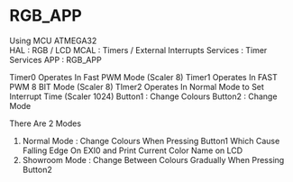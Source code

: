 # RGB_APP
Using MCU ATMEGA32  
HAL : RGB / LCD
MCAL : Timers / External Interrupts 
Services : Timer Services 
APP : RGB_APP

Timer0 Operates In Fast PWM Mode (Scaler 8)
Timer1 Operates In FAST PWM 8 BIT Mode (Scaler 8)
TImer2 Operates In Normal Mode to Set Interrupt Time (Scaler 1024)
Button1 : Change Colours 
Button2 : Change Mode

There Are 2 Modes 
1. Normal Mode : Change Colours When Pressing Button1 Which Cause Falling Edge On EXI0
  and Print Current Color Name on LCD
3. Showroom Mode : Change Between Colours Gradually When Pressing Button2 

